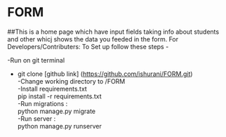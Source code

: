 # FORM
##This is a home page which have input fields taking info about students and other whicj shows the data you feeded in the form.
For Developers/Contributers: To Set up follow these steps -


-Run on git terminal<br />
- git clone [github link] (https://github.com/ishurani/FORM.git) <br />
-Change working directory to /FORM <br />
-Install requirements.txt <br />
 pip install -r requirements.txt <br />
-Run migrations : <br />
 python manage.py migrate <br />
-Run server : <br />
 python manage.py runserver <port> </br>

